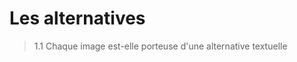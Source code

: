 <!-- .slide: class="with-code-bg-dark" -->

# Les alternatives

> 1.1 Chaque image est-elle porteuse d'une alternative textuelle 
